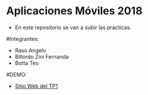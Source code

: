 # Aplicaciones Móviles 2018
- En este repositorio se van a subir las prácticas.

#Integrantes:
- Raso Angelo
- Billordo Zini Fernanda
- Botta Teo

#DEMO:
- [Sitio Web del TP1](http://www.aplicaciones-moviles-tp1.surge.sh)
